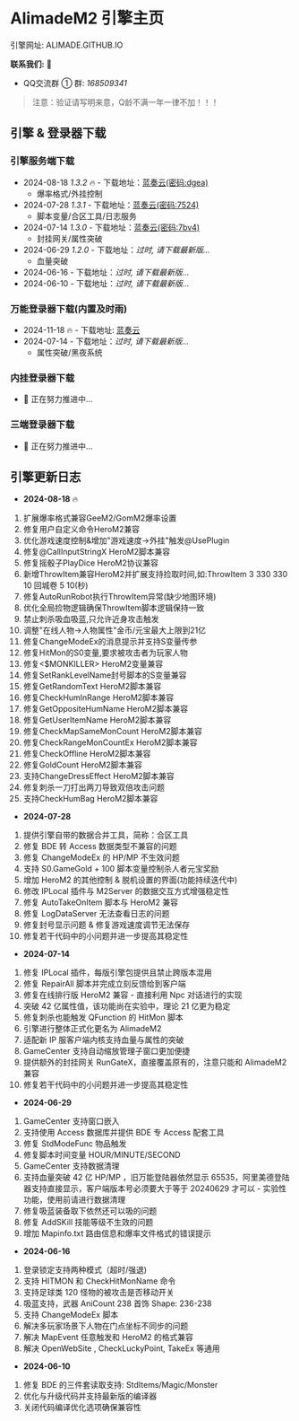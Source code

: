 # AlimadeM2 引擎主页

引擎网址: ALIMADE.GITHUB.IO

<b>联系我们:</b>  :wave:

- QQ交流群 ① 群: <i>168509341</i>

> 注意：验证请写明来意，Q龄不满一年一律不加！！！

## 引擎 & 登录器下载

### 引擎服务端下载

- 2024-08-18 <i>1.3.2</i> :fire: - 下载地址：[蓝奏云(密码:dgea)](https://wwyh.lanzouw.com/iQmep27pwj6h)
  - 爆率格式/外挂控制
- 2024-07-28 <i>1.3.1</i> - 下载地址：[蓝奏云(密码:7524)](https://wwl.lanzouw.com/iWx1P25sma7a)
  - 脚本变量/合区工具/日志服务
- 2024-07-14 <i>1.3.0</i> - 下载地址：[蓝奏云(密码:7bv4)](https://wwl.lanzouw.com/igL5p24g751g)
  - 封挂网关/属性突破
- 2024-06-29 <i>1.2.0</i> - 下载地址：<i>过时, 请下载最新版...</i>
  - 血量突破
- 2024-06-16 - 下载地址：<i>过时, 请下载最新版...</i>
- 2024-06-10 - 下载地址：<i>过时, 请下载最新版...</i>

### 万能登录器下载(内置及时雨)

- 2024-11-18 :fire: - 下载地址: [蓝奏云](https://wwyh.lanzouw.com/itYgR2gnmiwj)
- 2024-07-14 - 下载地址：<i>过时, 请下载最新版...</i>
  - 属性突破/黑夜系统

### 内挂登录器下载

- :running: 正在努力推进中...

### 三端登录器下载

- :running: 正在努力推进中...

## 引擎更新日志


- <b>2024-08-18</b> :fire:

01. 扩展爆率格式兼容GeeM2/GomM2爆率设置
02. 修复用户自定义命令HeroM2兼容
03. 优化游戏速度控制&增加"游戏速度->外挂"触发@UsePlugin
04. 修复@CallInputStringX HeroM2脚本兼容
05. 修复摇骰子PlayDice HeroM2协议兼容
06. 新增ThrowItem兼容HeroM2并扩展支持捡取时间,如:ThrowItem 3 330 330 10 回城卷 5 10(秒)
07. 修复AutoRunRobot执行ThrowItem异常(缺少地图环境)
08. 优化全局捡物逻辑确保ThrowItem脚本逻辑保持一致
09. 禁止刺杀吸血吸蓝,只允许近身攻击触发
10. 调整"在线人物->人物属性"金币/元宝最大上限到21亿
11. 修复ChangeModeEx的消息提示并支持S变量传参
12. 修复HitMon的S0变量,要求被攻击者为玩家人物
13. 修复<$MONKILLER> HeroM2变量兼容
14. 修复SetRankLevelName封号脚本的S变量兼容 
15. 修复GetRandomText HeroM2脚本兼容
16. 修复CheckHumInRange HeroM2脚本兼容
17. 修复GetOppositeHumName HeroM2脚本兼容
18. 修复GetUserItemName HeroM2脚本兼容
19. 修复CheckMapSameMonCount HeroM2脚本兼容
20. 修复CheckRangeMonCountEx HeroM2脚本兼容
21. 修复CheckOffline HeroM2脚本兼容
22. 修复GoldCount HeroM2脚本兼容
23. 支持ChangeDressEffect HeroM2脚本兼容
24. 修复刺杀一刀打出两刀导致双倍攻击问题
25. 支持CheckHumBag HeroM2脚本兼容

- <b>2024-07-28</b>

1. 提供引擎自带的数据合并工具，简称：合区工具
2. 修复 BDE 转 Access 数据类型不兼容的问题
3. 修复 ChangeModeEx 的 HP/MP 不生效问题
4. 支持 S0.GameGold + 100 脚本变量控制杀人者元宝奖励
5. 增加 HeroM2 的其他控制 & 脱机设置的界面(功能持续迭代中)
6. 修改 IPLocal 插件与 M2Server 的数据交互方式增强稳定性
7. 修复 AutoTakeOnItem 脚本与 HeroM2 兼容
8. 修复 LogDataServer 无法查看日志的问题
9. 修复封号显示问题 & 修复游戏速度调节无法保存
10. 修复若干代码中的小问题并进一步提高其稳定性

- <b>2024-07-14</b>

1. 修复 IPLocal 插件，每版引擎包提供且禁止跨版本混用
2. 修复 RepairAll 脚本并完成立刻反馈给到客户端
3. 修复在线排行版 HeroM2 兼容 - 直接利用 Npc 对话进行的实现
4. 突破 42 亿属性值，该功能尚在实验中，理论 21 亿更为稳定
5. 修复刺杀也能触发 QFunction 的 HitMon 脚本
6. 引擎进行整体正式化更名为 AlimadeM2
7. 适配新 IP 服客户端内核支持血量与属性的突破
8. GameCenter 支持自动缩放管理子窗口更加便捷
9. 提供额外的封挂网关 RunGateX，直接覆盖原有的，注意只能和 AlimadeM2 兼容
10. 修复若干代码中的小问题并进一步提高其稳定性

- <b>2024-06-29</b>

1. GameCenter 支持窗口嵌入
2. 支持使用 Access 数据库并提供 BDE 专 Access 配套工具
3. 修复 StdModeFunc 物品触发
4. 修复脚本时间变量 HOUR/MINUTE/SECOND
5. GameCenter 支持数据清理
6. 支持血量突破 42 亿 HP/MP ，旧万能登陆器依然显示 65535，阿里美德登陆器支持直接显示，客户端版本号必须要大于等于 20240629 才可以 - 实验性功能，使用前请进行数据清理
7. 修复吸蓝装备取下依然还可以吸的问题
8. 修复 AddSKill 技能等级不生效的问题
9. 增加 Mapinfo.txt 路由信息和爆率文件格式的错误提示


- <b>2024-06-16</b>

1. 登录锁定支持两种模式（超时/强退)
2. 支持 HITMON 和 CheckHitMonName 命令
3. 支持足球类 120 怪物的被攻击是否移动开关
4. 吸蓝支持，武器 AniCount 238 首饰 Shape: 236-238
5. 支持 ChangeModeEx 脚本
6. 解决多玩家场景下人物在门点坐标不同步的问题
7. 解决 MapEvent 任意触发和 HeroM2 的格式兼容
8. 解决 OpenWebSite , CheckLuckyPoint, TakeEx 等通用

- <b>2024-06-10</b>

1. 修复 BDE 的三件套读取支持: StdItems/Magic/Monster
2. 优化与升级代码并支持最新版的编译器
3. 关闭代码编译优化选项确保兼容性